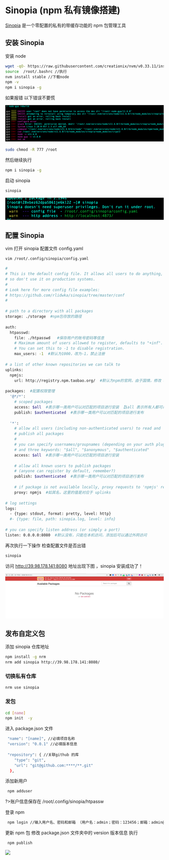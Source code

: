 # Sinopia (npm 私有镜像搭建)

[Sinopia](https://github.com/rlidwka/sinopia) 是一个零配置的私有的带缓存功能的 npm 包管理工具

## 安装 Sinopia

安装 node

```bash
wget -qO- https://raw.githubusercontent.com/creationix/nvm/v0.33.11/install.sh | bash  //下载nvm
source  /root/.bashrc //执行
nvm install stable //下载node
npm -v
npm i sinopia -g
```

如果报错 以下错误不要慌

![](./img/01.png)

```bash
sudo chmod -R 777 /root
```

然后继续执行

```bash
npm i sinopia -g
```

启动 sinopia

```bash
sinopia
```

![](./img/04.png)

## 配置 Sinopia

vim 打开 sinopia 配置文件 config.yaml

```bash
vim /root/.config/sinopia/config.yaml
```

```bash
#
# This is the default config file. It allows all users to do anything,
# so don't use it on production systems.
#
# Look here for more config file examples:
# https://github.com/rlidwka/sinopia/tree/master/conf
#

# path to a directory with all packages
storage: ./storage  #npm包存放的路径

auth:
  htpasswd:
    file: ./htpasswd   #保存用户的账号密码等信息
    # Maximum amount of users allowed to register, defaults to "+inf".
    # You can set this to -1 to disable registration.
    max_users: -1  #默认为1000，改为-1，禁止注册

# a list of other known repositories we can talk to
uplinks:
  npmjs:
    url: http://registry.npm.taobao.org/  #默认为npm的官网，由于国情，修改 url 让sinopia使用 淘宝的npm镜像地址

packages:  #配置权限管理
  '@*/*':
    # scoped packages
    access: $all  #表示哪一类用户可以对匹配的项目进行安装 【$all 表示所有人都可以执行对应的操作，$authenticated 表示只有通过验证的人可以执行对应操作，$anonymous 表示只有匿名者可以进行对应操作（通常无用）】
    publish: $authenticated  #表示哪一类用户可以对匹配的项目进行发布

  '*':
    # allow all users (including non-authenticated users) to read and
    # publish all packages
    #
    # you can specify usernames/groupnames (depending on your auth plugin)
    # and three keywords: "$all", "$anonymous", "$authenticated"
    access: $all  #表示哪一类用户可以对匹配的项目进行安装

    # allow all known users to publish packages
    # (anyone can register by default, remember?)
    publish: $authenticated  #表示哪一类用户可以对匹配的项目进行发布

    # if package is not available locally, proxy requests to 'npmjs' registry
    proxy: npmjs  #如其名，这里的值是对应于 uplinks

# log settings
logs:
  - {type: stdout, format: pretty, level: http}
  #- {type: file, path: sinopia.log, level: info}

# you can specify listen address (or simply a port)
listen: 0.0.0.0:8080  #默认没有，只能在本机访问，添加后可以通过外网访问
```

再次执行一下操作 检查配置文件是否出错

```bash
sinopia
```

访问 http://39.98.178.141:8080 地址出现下图 ，sinopia 安装成功了！

![](./img/02.png)

## 发布自定义包

添加 sinopia 仓库地址

```bash
npm install -g nrm
nrm add sinopia http://39.98.178.141:8080/
```

### 切换私有仓库

```bash
nrm use sinopia
```

### 发包

```bash
cd [name]
npm init  -y
```

进入 package.json 文件

```bash
 "name": "[name]", //必填项目名称
 "version": "0.0.1" //必填版本信息

 "repository": { //关联github 的库
    "type": "git",
    "url": "git@github.com:****/**.git"
  },
```

添加新用户

```bash
 npm adduser
```

?>账户信息保存在 /root/.config/sinopia/htpassw

登录 npm

```bash
 npm login //输入用户名、密码和邮箱 （用户名：admin；密码：123456；邮箱：admin@xxx.com）
```

更新 npm 包 修改 package.json 文件夹中的 version 版本信息 执行

```bash
 npm publish
```

![](./img/03jpeg)
